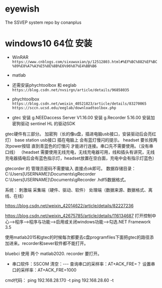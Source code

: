 # eyewish
The SSVEP system repo by conanplus


# windows10 64位  安装

* WinRAR
`
https://www.cnblogs.com/sixuwuxian/p/12512803.html#%EF%BC%882%EF%BC%89%E8%A7%A3%E5%8E%8B%E6%96%87%E4%BB%B6
`
* matlab

* 还需安装phychtoolbox  和 eeglab
`https://blog.csdn.net/nvsirgn/article/details/96858035`

* phychtoolbox  
`https://blog.csdn.net/weixin_40521823/article/details/83270065`
`https://sccn.ucsd.edu/eeglab/downloadtoolbox.php`


* gtec
安装  g.NEEDaccess Server V1.16.00
安装  g.Recorder 5.16.00
安装加密狗驱动 sentinel HL 的驱动SDK

gtec硬件有三部分。
加密狗（长的像u盘，插进电脑usb接口，安装驱动后会亮红灯）
base station usb接口 插在电脑上 会有蓝灯慢闪的提示。
headset 要长按两次power按钮   直到青蓝色的灯慢闪  才能进行连接。串口先不需要使用。（没有串口线）
（headset 需要使用无线充电，无线充电器可用，线和插头有讲究，无线充电器插电后会有蓝色指示灯，headset放置在空白面，充电中会有指示灯蓝色）

gtecorder 的 管理员密码不需要输入 直接点ok即可。
数据存储目录：C:\Users\[USERNAME]\Documents\gRecorder
C:\Users\[USERNAME]\Documents\gRecorder
.hdf5数据格式。

系统：
刺激端
采集端（硬件、驱动、软件）
处理端（数据来源、数据格式、离线、在线）

https://blog.csdn.net/weixin_42014622/article/details/82227236

https://blog.csdn.net/weixin_42675785/article/details/116134687
打开控制中心——>程序——>程序与功能——>启用或关闭windows功能——>勾选.NET Framework 3.5



使用matlab2015和gtec的时候每次都要去c盘programfiles下面把gtec的路径添加进来。recorder和sever软件都不能打开。


bluebci 使用 两个 matlab2020. recorder 要打开。


* 串口软件：SSCOM
清空：---
查询串口的采样率：AT+ACK_FRE=？
设置串口的采样率：AT+ACK_FRE=1000

cmd代码：
ping 192.168.28.170 -t
ping 192.168.28.60 -t


